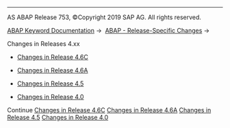   

* * *

AS ABAP Release 753, ©Copyright 2019 SAP AG. All rights reserved.

[ABAP Keyword Documentation](https://help.sap.com/doc/abapdocu_753_index_htm/7.53/en-US/abenabap.htm) →  [ABAP - Release-Specific Changes](https://help.sap.com/doc/abapdocu_753_index_htm/7.53/en-US/abennews.htm) → 

Changes in Releases 4.xx

-   [Changes in Release 4.6C](https://help.sap.com/doc/abapdocu_753_index_htm/7.53/en-US/abennews-46c.htm)

-   [Changes in Release 4.6A](https://help.sap.com/doc/abapdocu_753_index_htm/7.53/en-US/abennews-46a.htm)

-   [Changes in Release 4.5](https://help.sap.com/doc/abapdocu_753_index_htm/7.53/en-US/abennews-40-other-45a.htm)

-   [Changes in Release 4.0](https://help.sap.com/doc/abapdocu_753_index_htm/7.53/en-US/abennews-40.htm)

Continue
[Changes in Release 4.6C](https://help.sap.com/doc/abapdocu_753_index_htm/7.53/en-US/abennews-46c.htm)
[Changes in Release 4.6A](https://help.sap.com/doc/abapdocu_753_index_htm/7.53/en-US/abennews-46a.htm)
[Changes in Release 4.5](https://help.sap.com/doc/abapdocu_753_index_htm/7.53/en-US/abennews-40-other-45a.htm)
[Changes in Release 4.0](https://help.sap.com/doc/abapdocu_753_index_htm/7.53/en-US/abennews-40.htm)